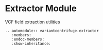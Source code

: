 # Extractor Module

VCF field extraction utilities

```{eval-rst}
.. automodule:: variantcentrifuge.extractor
   :members:
   :undoc-members:
   :show-inheritance:
```